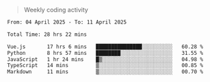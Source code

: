 > Weekly coding activity
<!--START_SECTION:waka-->

```txt
From: 04 April 2025 - To: 11 April 2025

Total Time: 28 hrs 22 mins

Vue.js       17 hrs 6 mins   ███████████████░░░░░░░░░░   60.28 %
Python       8 hrs 57 mins   ████████░░░░░░░░░░░░░░░░░   31.55 %
JavaScript   1 hr 24 mins    █▒░░░░░░░░░░░░░░░░░░░░░░░   04.98 %
TypeScript   14 mins         ▒░░░░░░░░░░░░░░░░░░░░░░░░   00.85 %
Markdown     11 mins         ▒░░░░░░░░░░░░░░░░░░░░░░░░   00.70 %
```

<!--END_SECTION:waka-->

